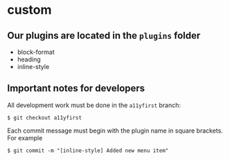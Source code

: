 # custom

## Our plugins are located in the ```plugins``` folder
* block-format
* heading
* inline-style

## Important notes for developers

All development work must be done in the ```a11yfirst``` branch:

    $ git checkout a11yfirst

Each commit message must begin with the plugin name in square brackets. For example

    $ git commit -m "[inline-style] Added new menu item"
